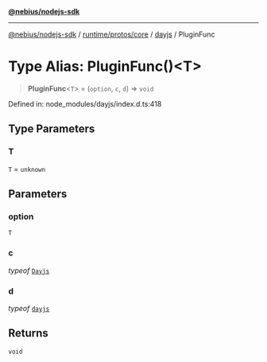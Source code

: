 [**@nebius/nodejs-sdk**](../../../../../README.md)

***

[@nebius/nodejs-sdk](../../../../../README.md) / [runtime/protos/core](../../README.md) / [dayjs](../README.md) / PluginFunc

# Type Alias: PluginFunc()\<T\>

> **PluginFunc**\<`T`\> = (`option`, `c`, `d`) => `void`

Defined in: node\_modules/dayjs/index.d.ts:418

## Type Parameters

### T

`T` = `unknown`

## Parameters

### option

`T`

### c

*typeof* [`Dayjs`](../classes/Dayjs.md)

### d

*typeof* [`dayjs`](../../functions/dayjs.md)

## Returns

`void`
